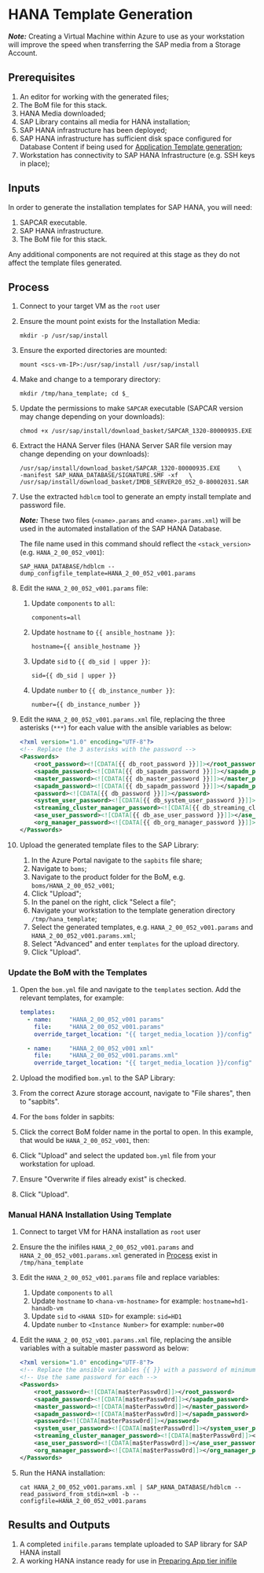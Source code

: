 # HANA Template Generation

**_Note:_** Creating a Virtual Machine within Azure to use as your workstation will improve the speed when transferring the SAP media from a Storage Account.

## Prerequisites

1. An editor for working with the generated files;
1. The BoM file for this stack.
1. HANA Media downloaded;
1. SAP Library contains all media for HANA installation;
1. SAP HANA infrastructure has been deployed;
1. SAP HANA infrastructure has sufficient disk space configured for Database Content if being used for [Application Template generation](../app/prepare-ini.md);
1. Workstation has connectivity to SAP HANA Infrastructure (e.g. SSH keys in place);

## Inputs

In order to generate the installation templates for SAP HANA, you will need:

1. SAPCAR executable.
1. SAP HANA infrastructure.
1. The BoM file for this stack.

Any additional components are not required at this stage as they do not affect the template files generated.

## Process

1. Connect to your target VM as the `root` user
1. Ensure the mount point exists for the Installation Media:

   `mkdir -p /usr/sap/install`

1. Ensure the exported directories are mounted:

   `mount <scs-vm-IP>:/usr/sap/install /usr/sap/install`

1. Make and change to a temporary directory:

   `mkdir /tmp/hana_template; cd $_`

1. Update the permissions to make `SAPCAR` executable (SAPCAR version may change depending on your downloads):

   `chmod +x /usr/sap/install/download_basket/SAPCAR_1320-80000935.EXE`

1. Extract the HANA Server files (HANA Server SAR file version may change depending on your downloads):

   ```text
   /usr/sap/install/download_basket/SAPCAR_1320-80000935.EXE     \
   -manifest SAP_HANA_DATABASE/SIGNATURE.SMF -xf   \
   /usr/sap/install/download_basket/IMDB_SERVER20_052_0-80002031.SAR
   ```

1. Use the extracted `hdblcm` tool to generate an empty install template and password file.

   **_Note:_** These two files (`<name>.params` and `<name>.params.xml`) will be used in the automated installation of the SAP HANA Database.

   The file name used in this command should reflect the `<stack_version>` (e.g. `HANA_2_00_052_v001`):

   `SAP_HANA_DATABASE/hdblcm --dump_configfile_template=HANA_2_00_052_v001.params`

1. Edit the `HANA_2_00_052_v001.params` file:
   1. Update `components` to `all`:

      `components=all`

   1. Update `hostname` to `{{ ansible_hostname }}`:

      `hostname={{ ansible_hostname }}`

   1. Update `sid` to `{{ db_sid | upper }}`:

      `sid={{ db_sid | upper }}`

   1. Update `number` to `{{ db_instance_number }}`:

      `number={{ db_instance_number }}`

1. Edit the `HANA_2_00_052_v001.params.xml` file, replacing the three asterisks (`***`) for each value with the ansible variables as below:

   ```xml
   <?xml version="1.0" encoding="UTF-8"?>
   <!-- Replace the 3 asterisks with the password -->
   <Passwords>
       <root_password><![CDATA[{{ db_root_password }}]]></root_password>
       <sapadm_password><![CDATA[{{ db_sapadm_password }}]]></sapadm_password>
       <master_password><![CDATA[{{ db_master_password }}]]></master_password>
       <sapadm_password><![CDATA[{{ db_sapadm_password }}]]></sapadm_password>
       <password><![CDATA[{{ db_password }}]]></password>
       <system_user_password><![CDATA[{{ db_system_user_password }}]]></system_user_password>
       <streaming_cluster_manager_password><![CDATA[{{ db_streaming_cluster_manager_password }}]]></streaming_cluster_manager_password>
       <ase_user_password><![CDATA[{{ db_ase_user_password }}]]></ase_user_password>
       <org_manager_password><![CDATA[{{ db_org_manager_password }}]]></org_manager_password>
   </Passwords>
   ```

1. Upload the generated template files to the SAP Library:
   1. In the Azure Portal navigate to the `sapbits` file share;
   1. Navigate to `boms`;
   1. Navigate to the product folder for the BoM, e.g. `boms/HANA_2_00_052_v001`;
   1. Click "Upload";
   1. In the panel on the right, click "Select a file";
   1. Navigate your workstation to the template generation directory `/tmp/hana_template`;
   1. Select the generated templates, e.g. `HANA_2_00_052_v001.params` and `HANA_2_00_052_v001.params.xml`;
   1. Select "Advanced" and enter `templates` for the upload directory.
   1. Click "Upload".

### Update the BoM with the Templates

   1. Open the `bom.yml` file and navigate to the `templates` section. Add the relevant templates, for example:

      ```yaml
      templates:
        - name:     "HANA_2_00_052_v001 params"
          file:     "HANA_2_00_052_v001.params"
          override_target_location: "{{ target_media_location }}/config"

        - name:     "HANA_2_00_052_v001 xml"
          file:     "HANA_2_00_052_v001.params.xml"
          override_target_location: "{{ target_media_location }}/config"
      ```

   1. Upload the modified `bom.yml` to the SAP Library:
   1. From the correct Azure storage account, navigate to "File shares", then to "sapbits".
   1. For the `boms` folder in sapbits:
   1. Click the correct BoM folder name in the portal to open. In this example, that would be `HANA_2_00_052_v001`, then:
   1. Click "Upload" and select the updated `bom.yml` file from your workstation for upload.
   1. Ensure "Overwrite if files already exist" is checked.
   1. Click "Upload".

### Manual HANA Installation Using Template

1. Connect to target VM for HANA installation as `root` user
1. Ensure the the inifiles `HANA_2_00_052_v001.params` and `HANA_2_00_052_v001.params.xml` generated in [Process](#Process)  exist in `/tmp/hana_template`
1. Edit the `HANA_2_00_052_v001.params` file and replace variables:
   1. Update `components` to `all`
   1. Update `hostname` to `<hana-vm-hostname>` for example: `hostname=hd1-hanadb-vm`
   1. Update `sid` to `<HANA SID>` for example: `sid=HD1`
   1. Update `number` to `<Instance Number>` for example: `number=00`
1. Edit the `HANA_2_00_052_v001.params.xml` file, replacing the ansible variables with a suitable master password as below:

   ```xml
   <?xml version="1.0" encoding="UTF-8"?>
   <!-- Replace the ansible variables {{ }} with a password of minimum 8 characters -->
   <!-- Use the same password for each -->
   <Passwords>
       <root_password><![CDATA[ma$terPassw0rd]]></root_password>
       <sapadm_password><![CDATA[ma$terPassw0rd]]></sapadm_password>
       <master_password><![CDATA[ma$terPassw0rd]]></master_password>
       <sapadm_password><![CDATA[ma$terPassw0rd]]></sapadm_password>
       <password><![CDATA[ma$terPassw0rd]]></password>
       <system_user_password><![CDATA[ma$terPassw0rd]]></system_user_password>
       <streaming_cluster_manager_password><![CDATA[ma$terPassw0rd]]></streaming_cluster_manager_password>
       <ase_user_password><![CDATA[ma$terPassw0rd]]></ase_user_password>
       <org_manager_password><![CDATA[ma$terPassw0rd]]></org_manager_password>
   </Passwords>

1. Run the HANA installation:

   `cat HANA_2_00_052_v001.params.xml | SAP_HANA_DATABASE/hdblcm --read_password_from_stdin=xml -b --configfile=HANA_2_00_052_v001.params`

## Results and Outputs

1. A completed `inifile.params` template uploaded to SAP library for SAP HANA install
1. A working HANA instance ready for use in [Preparing App tier inifile](../app/prepare-ini.md)
